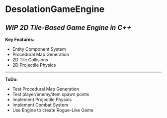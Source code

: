 # DesolationGameEngine
***WIP***
*2D Tile-Based Game Engine in C++* 
---
**Key Features:**

 - Entity Component System 
 - Procedural Map Generation
 - 2D Tile Collisions
 - 2D Projectile Physics
---
**ToDo:**

 - Test Procedural Map Generation
 - Test player/enemy/item spawn points
 - Implement Projectile Physics
 - Implement Combat System
 - Use Engine to create Rogue-Like Game
